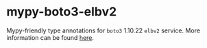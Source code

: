 # mypy-boto3-elbv2

Mypy-friendly type annotations for `boto3` 1.10.22 `elbv2` service.
More information can be found [here](https://github.com/vemel/mypy_boto3).